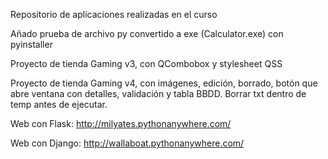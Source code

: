Repositorio de aplicaciones realizadas en el curso 

Añado prueba de archivo py convertido a exe (Calculator.exe) con pyinstaller

Proyecto de tienda Gaming v3, con QCombobox y stylesheet QSS

Proyecto de tienda Gaming v4, con imágenes, edición, borrado, botón que abre ventana con detalles, validación y tabla BBDD. Borrar txt dentro de temp antes de ejecutar.

Web con Flask: http://milyates.pythonanywhere.com/ 

Web con Django: http://wallaboat.pythonanywhere.com/ 
